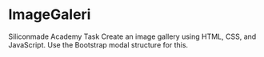 # ImageGaleri
Siliconmade Academy Task
Create an image gallery using HTML, CSS, and JavaScript. Use the Bootstrap modal structure for this.
